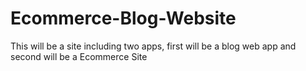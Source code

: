 # Ecommerce-Blog-Website
This will be a site including two apps, first will be a blog web app and second will be a Ecommerce Site
